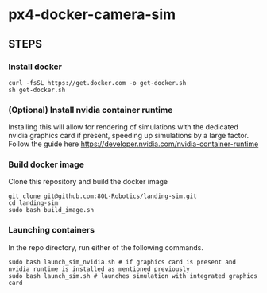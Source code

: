 # px4-docker-camera-sim

## STEPS

### Install docker 
```
curl -fsSL https://get.docker.com -o get-docker.sh
sh get-docker.sh
```

### (Optional) Install nvidia container runtime
Installing this will allow for rendering of simulations with the dedicated nvidia graphics card if present, speeding up simulations by a large factor.
Follow the guide here https://developer.nvidia.com/nvidia-container-runtime

### Build docker image
Clone this repository and build the docker image
```
git clone git@github.com:8OL-Robotics/landing-sim.git
cd landing-sim
sudo bash build_image.sh
```

### Launching containers
In the repo directory, run either of the following commands.
```
sudo bash launch_sim_nvidia.sh # if graphics card is present and nvidia runtime is installed as mentioned previously
sudo bash launch_sim.sh # launches simulation with integrated graphics card

```
